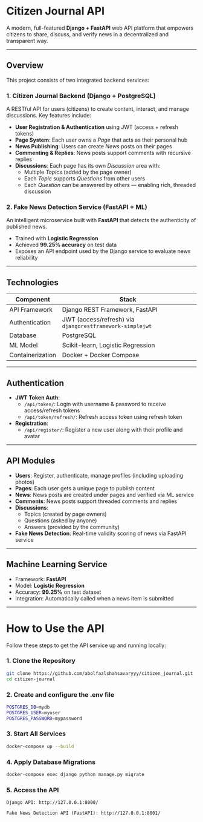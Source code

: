 # Citizen Journal API

A modern, full-featured **Django + FastAPI** web API platform that empowers citizens to share, discuss, and verify news in a decentralized and transparent way.

---

## Overview

This project consists of two integrated backend services:

### 1. **Citizen Journal Backend (Django + PostgreSQL)**

A RESTful API for users (citizens) to create content, interact, and manage discussions. Key features include:

- **User Registration & Authentication** using JWT (access + refresh tokens)
- **Page System**: Each user owns a *Page* that acts as their personal hub
- **News Publishing**: Users can create *News* posts on their pages
- **Commenting & Replies**: News posts support comments with recursive replies
- **Discussions**: Each page has its own *Discussion* area with:
  - Multiple *Topics* (added by the page owner)
  - Each *Topic* supports *Questions* from other users
  - Each *Question* can be answered by others — enabling rich, threaded discussion

### 2. **Fake News Detection Service (FastAPI + ML)**

An intelligent microservice built with **FastAPI** that detects the authenticity of published news.

- Trained with **Logistic Regression**
- Achieved **99.25% accuracy** on test data
- Exposes an API endpoint used by the Django service to evaluate news reliability

---

##  Technologies

| Component        | Stack                              |
|------------------|-------------------------------------|
| API Framework    | Django REST Framework, FastAPI      |
| Authentication   | JWT (access/refresh) via `djangorestframework-simplejwt` |
| Database         | PostgreSQL                          |
| ML Model         | Scikit-learn, Logistic Regression   |
| Containerization | Docker + Docker Compose             |

---

## Authentication

- **JWT Token Auth**:
  - `/api/token/`: Login with username & password to receive access/refresh tokens
  - `/api/token/refresh/`: Refresh access token using refresh token
- **Registration**:
  - `/api/register/`: Register a new user along with their profile and avatar

---

## API Modules

- **Users**: Register, authenticate, manage profiles (including uploading photos)
- **Pages**: Each user gets a unique page to publish content
- **News**: News posts are created under pages and verified via ML service
- **Comments**: News posts support threaded comments and replies
- **Discussions**:
  - Topics (created by page owners)
  - Questions (asked by anyone)
  - Answers (provided by the community)
- **Fake News Detection**: Real-time validity scoring of news via FastAPI service

---

## Machine Learning Service

- Framework: **FastAPI**
- Model: **Logistic Regression**
- Accuracy: **99.25%** on test dataset
- Integration: Automatically called when a news item is submitted

---

# How to Use the API

Follow these steps to get the API service up and running locally:

### 1. Clone the Repository

```bash
git clone https://github.com/abolfazlshahsavaryyy/citizen_journal.git
cd citizen-journal
```


### 2. Create and configure the .env file

```bash
POSTGRES_DB=mydb
POSTGRES_USER=myuser
POSTGRES_PASSWORD=mypassword
```

### 3. Start All Services
```bash
docker-compose up --build

```

### 4. Apply Database Migrations
```bash
docker-compose exec django python manage.py migrate

```

### 5. Access the API

    Django API: http://127.0.0.1:8000/

    Fake News Detection API (FastAPI): http://127.0.0.1:8001/
